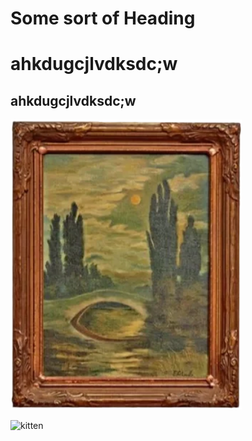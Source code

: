 # Some sort of Heading

# ahkdugcjlvdksdc;w

## ahkdugcjlvdksdc;w

![painting](painting.png)

![kitten](https://cdn-prd.content.metamorphosis.com/wp-content/uploads/sites/6/2022/12/shutterstock_781327003-1.jpg)

